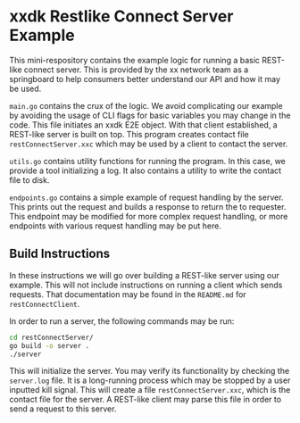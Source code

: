 # xxdk Restlike Connect Server Example

This mini-respository contains the example logic for running a basic REST-like
connect server. This is provided by the xx network team as a springboard
to help consumers better understand our API and how it may be used.

`main.go` contains the crux of the logic. We avoid complicating our example by
avoiding the usage of CLI flags for basic variables you may change in the code.
This file initiates an xxdk E2E object. With that client established, a
REST-like server is built on top. This program creates contact file 
`restConnectServer.xxc` which may be used by a client to contact the server.

`utils.go` contains utility functions for running the program. In this case,
we provide a tool initializing a log. It also contains a utility to write the
contact file to disk.

`endpoints.go` contains a simple example of request handling by the server.
This prints out the request and builds a response to return the to requester.
This endpoint may be modified for more complex request handling, or more
endpoints with various request handling may be put here.

## Build Instructions

In these instructions we will go over building a REST-like server using our
example. This will not include instructions on running a client which sends
requests. That documentation may be found in the `README.md` for
`restConnectClient`.

In order to run a server, the following commands may be run:

```bash
cd restConnectServer/
go build -o server .
./server 
```

This will initialize the server. You may verify its functionality by checking
the `server.log` file. It is a long-running process which may be stopped by a
user inputted kill signal. This will create a file `restConnectServer.xxc`,
which is the contact file for the server. A REST-like client may parse this
file in order to send a request to this server.  
